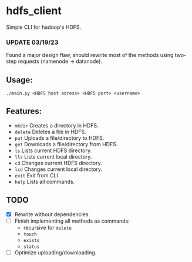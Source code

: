 # hdfs_client

Simple CLI for hadoop's HDFS.

### UPDATE 03/19/23

Found a major design flaw, should rewrite most of the methods using two-step requests (namenode -> datanode).

## Usage:

```console
./main.py <HDFS host adress> <HDFS port> <username>
```

## Features:

- `mkdir`
    Creates a directory in HDFS.
- `delete`
    Deletes a file in HDFS.
- `put`
    Uploads a file/directory to HDFS.
- `get`
    Downloads a file/directory from HDFS.
- `ls`
    Lists current HDFS directory.
- `lls`
    Lists current local directory.
- `cd`
    Changes current HDFS directory.
- `lcd`
    Changes current local directory.
- `exit`
    Exit from CLI.
- `help`
    Lists all commands.

## TODO

- [x] Rewrite without dependencies.
- [ ] Finish implementing all methods as commands:
    - recursive for `delete`
    - `touch`
    - `exists`
    - `status`
- [ ] Optimize uploading/downloading.

